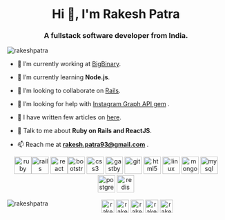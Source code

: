 <h1 align="center">Hi 👋, I'm Rakesh Patra</h1>
<h3 align="center">A fullstack software developer from India.</h3>

<p align="left"> <img src="https://komarev.com/ghpvc/?username=rakeshpatra" alt="rakeshpatra" /> </p>

- 🔭 I’m currently working at [BigBinary](https://www.bigbinary.com/).

- 🌱 I’m currently learning **Node.js**.

- 👯 I’m looking to collaborate on [Rails](https://github.com/rails/rails).

- 🤝 I’m looking for help with [Instagram Graph API gem](https://github.com/rakeshpatra/instagram_graph_api) .

- 📝 I have written few articles on [here](https://rakeshpatra.wordpress.com/).

- 💬 Talk to me about **Ruby on Rails and ReactJS**.

- 📫 Reach me at **rakesh.patra93@gmail.com** .

<p align="center"><img src="https://devicons.github.io/devicon/devicon.git/icons/ruby/ruby-original-wordmark.svg" alt="ruby" width="40" height="40"/><img src="https://devicons.github.io/devicon/devicon.git/icons/rails/rails-original-wordmark.svg" alt="rails" width="40" height="40"/> <img src="https://devicons.github.io/devicon/devicon.git/icons/react/react-original-wordmark.svg" alt="react" width="40" height="40"/><img src="https://devicons.github.io/devicon/devicon.git/icons/bootstrap/bootstrap-plain.svg" alt="bootstrap" width="40" height="40"/> <img src="https://devicons.github.io/devicon/devicon.git/icons/css3/css3-original-wordmark.svg" alt="css3" width="40" height="40"/> <img src="https://www.vectorlogo.zone/logos/gatsbyjs/gatsbyjs-icon.svg" alt="gastby" width="40" height="40"/> <img src="https://www.vectorlogo.zone/logos/git-scm/git-scm-icon.svg" alt="git" width="40" height="40"/> <img src="https://devicons.github.io/devicon/devicon.git/icons/html5/html5-original-wordmark.svg" alt="html5" width="40" height="40"/> <img src="https://devicons.github.io/devicon/devicon.git/icons/linux/linux-original.svg" alt="linux" width="40" height="40"/> <img src="https://devicons.github.io/devicon/devicon.git/icons/mongodb/mongodb-original-wordmark.svg" alt="mongodb" width="40" height="40"/> <img src="https://devicons.github.io/devicon/devicon.git/icons/mysql/mysql-original-wordmark.svg" alt="mysql" width="40" height="40"/> <img src="https://devicons.github.io/devicon/devicon.git/icons/postgresql/postgresql-original-wordmark.svg" alt="postgresql" width="40" height="40"/>  <img src="https://devicons.github.io/devicon/devicon.git/icons/redis/redis-original-wordmark.svg" alt="redis" width="40" height="40"/> </p><p><img align="left" src="https://github-readme-stats.vercel.app/api/top-langs/?username=rakeshpatra&layout=compact&hide=html" alt="rakeshpatra" /></p>


<p align="center">
<a href="https://twitter.com/rakeshpatra93" target="blank"><img align="center" src="https://cdn.jsdelivr.net/npm/simple-icons@3.0.1/icons/twitter.svg" alt="rakeshpatra93" height="30" width="30" /></a>
<a href="https://linkedin.com/in/rakesh-patra-03061435" target="blank"><img align="center" src="https://cdn.jsdelivr.net/npm/simple-icons@3.0.1/icons/linkedin.svg" alt="rakesh-patra-03061435" height="30" width="30" /></a>
<a href="https://stackoverflow.com/users/rakeshpatra" target="blank"><img align="center" src="https://cdn.jsdelivr.net/npm/simple-icons@3.0.1/icons/stackoverflow.svg" alt="rakeshpatra" height="30" width="30" /></a>
<a href="https://fb.com/rakesh.patra1993" target="blank"><img align="center" src="https://cdn.jsdelivr.net/npm/simple-icons@3.0.1/icons/facebook.svg" alt="rakesh.patra1993" height="30" width="30" /></a>
<a href="https://instagram.com/rakeshkpatra" target="blank"><img align="center" src="https://cdn.jsdelivr.net/npm/simple-icons@3.0.1/icons/instagram.svg" alt="rakeshkpatra" height="30" width="30" /></a>
</p>
